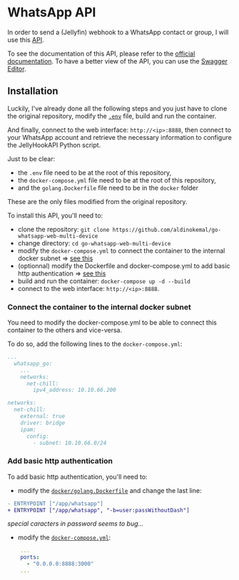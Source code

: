# WhatsApp API

In order to send a (Jellyfin) webhook to a WhatsApp contact or group, I will use this [API](https://github.com/aldinokemal/go-whatsapp-web-multidevice).

To see the documentation of this API, please refer to the [official documentation](https://github.com/aldinokemal/go-whatsapp-web-multidevice/blob/main/docs/openapi.yaml).
To have a better view of the API, you can use the [Swagger Editor](https://editor.swagger.io/?url=https://raw.githubusercontent.com/aldinokemal/go-whatsapp-web-multidevice/main/docs/openapi.yaml).

## Installation

Luckily, I've already done all the following steps and you just have to clone the original repository, modify the [`.env`](.env) file, build and run the container.

And finally, connect to the web interface: `http://<ip>:8888`, then connect to your WhatsApp account and retrieve the necessary information to configure the JellyHookAPI Python script.

Just to be clear:

- the `.env` file need to be at the root of this repository,
- the `docker-compose.yml` file need to be at the root of this repository,
- and the `golang.Dockerfile` file need to be in the `docker` folder

These are the only files modified from the original repository.

To install this API, you'll need to:

- clone the repository: `git clone https://github.com/aldinokemal/go-whatsapp-web-multi-device`
- change directory: `cd go-whatsapp-web-multi-device`
- modify the `docker-compose.yml` to connect the container to the internal docker subnet => [see this](#connect-the-container-to-the-internal-docker-subnet)
- (optionnal) modify the Dockerfile and docker-compose.yml to add basic http authentication => [see this](#add-basic-http-authentication)
- build and run the container: `docker-compose up -d --build`
- connect to the web interface: `http://<ip>:8888`.

### Connect the container to the internal docker subnet

You need to modify the docker-compose.yml to be able to connect this container to the others and vice-versa.

To do so, add the following lines to the `docker-compose.yml`:

```yml
...
  whatsapp_go:
    ...
    networks:
      net-chill:
        ipv4_address: 10.10.66.200

networks:
  net-chill:
    external: true
    driver: bridge
    ipam:
      config:
        - subnet: 10.10.66.0/24
```

### Add basic http authentication

To add basic http authentication, you'll need to:

- modify the [`docker/golang.Dockerfile`](golang.Dockerfile) and change the last line:

```diff
- ENTRYPOINT ["/app/whatsapp"]
+ ENTRYPOINT ["/app/whatsapp", "-b=user:passWithoutDash"]
```

*special caracters in password seems to bug...*

- modify the [`docker-compose.yml`](docker-compose.yml):

```yml
    ...
    ports:
      - "0.0.0.0:8888:3000"
    ...
```

